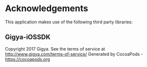 # Acknowledgements
This application makes use of the following third party libraries:

## Gigya-iOSSDK

Copyright 2017 Gigya. See the terms of service at http://www.gigya.com/terms-of-service/
Generated by CocoaPods - https://cocoapods.org
